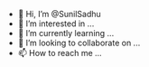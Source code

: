 - 👋 Hi, I’m @SunilSadhu
- 👀 I’m interested in ...
- 🌱 I’m currently learning ...
- 💞️ I’m looking to collaborate on ...
- 📫 How to reach me ...

<!---
SunilSadhu/SunilSadhu is a ✨ special ✨ repository because its `README.md` (this file) appears on your GitHub profile.
You can click the Preview link to take a look at your changes.
--->
